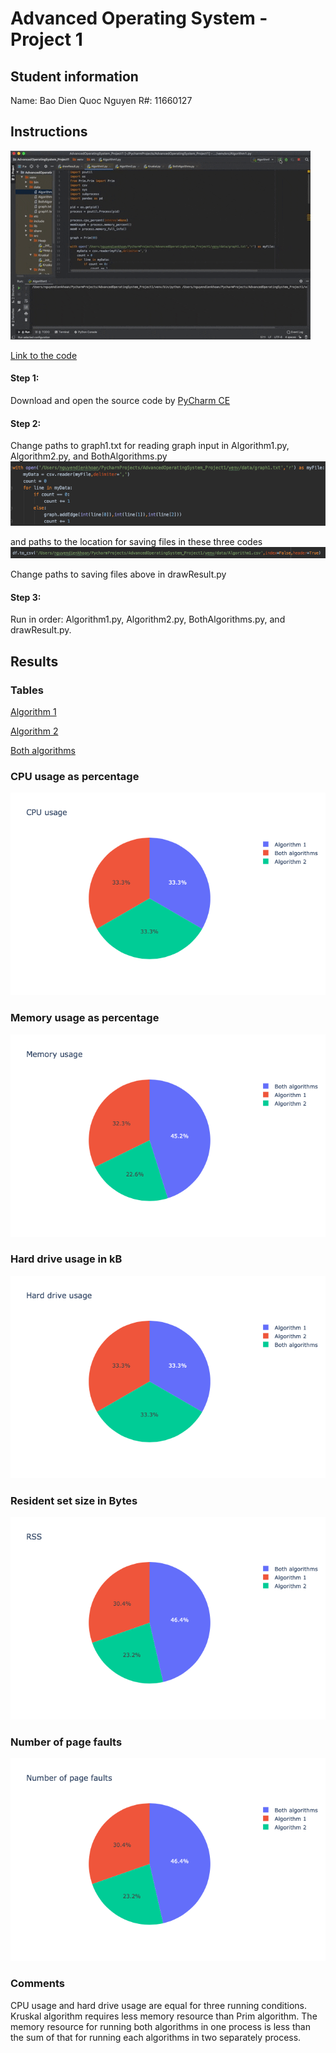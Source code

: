 # Advanced Operating System - Project 1

## Student information
Name: Bao Dien Quoc Nguyen
R#: 11660127

## Instructions
![Running steps](Running.gif)

[Link to the code](https://texastechuniversity-my.sharepoint.com/:u:/g/personal/bao_d_nguyen_ttu_edu/ERyqkjNKJAtEjxe1AGHOzwEBL81cuuoi47LPw-Wjbter8w?e=UjQyx4)

#### Step 1:
Download and open the source code by [PyCharm CE](https://www.jetbrains.com/pycharm/download/#section=mac)

#### Step 2:
Change paths to graph1.txt for reading graph input in Algorithm1.py, Algorithm2.py, and BothAlgorithms.py
![read](Path_to_graph_file.png)

and paths to the location for saving files in these three codes
![save](Path_to_save_file.png)

Change paths to saving files above in drawResult.py

#### Step 3:
Run in order: Algorithm1.py, Algorithm2.py, BothAlgorithms.py, and drawResult.py.

## Results
### Tables
[Algorithm 1](Algorithm1.csv)

[Algorithm 2](Algorithm2.csv)

[Both algorithms](BothAlgorithms.csv)

### CPU usage as percentage
![CPU](CPU_usage.png)

### Memory usage as percentage
![Memory](Memory_usage.png)

### Hard drive usage in kB
![Hard drive](Hard_drive_usage.png)

### Resident set size in Bytes
![RSS](RSS.png)

### Number of page faults
![page faults](Page_faults.png)

### Comments
CPU usage and hard drive usage are equal for three running conditions.
Kruskal algorithm requires less memory resource than Prim algorithm.
The memory resource for running both algorithms in one process is less than the sum of that for running each algorithms in two separately process.
